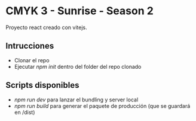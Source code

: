 # CMYK 3 - Sunrise - Season 2

Proyecto react creado con vitejs.

## Intrucciones

- Clonar el repo
- Ejecutar *npm init* dentro del folder del repo clonado

## Scripts disponibles
- *npm run dev* para lanzar el bundling y server local
- *npm run build* para generar el paquete de producción (que se guardará en /dist)

